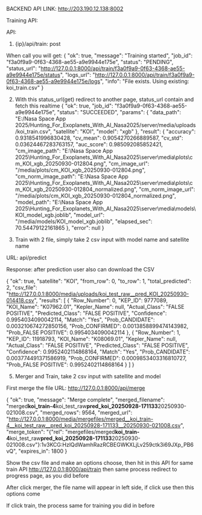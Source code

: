 BACKEND API LINK: http://203.190.12.138:8002

Training API:

API:

1. {ip}/api/train: post

When call you will get:
{
"ok": true,
"message": "Training started",
"job_id": "f3a0f9a9-0f63-4368-ae55-a9e9944e175e",
"status": "PENDING",
"status_url": "http://127.0.0.1:8000/api/train/f3a0f9a9-0f63-4368-ae55-a9e9944e175e/status",
"logs_url": "http://127.0.0.1:8000/api/train/f3a0f9a9-0f63-4368-ae55-a9e9944e175e/logs",
"info": "File exists. Using existing: koi_train.csv"
}

2. With this status_url(get) redirect to another page, status_url contain and fetch this realtime
   {
   "ok": true,
   "job_id": "f3a0f9a9-0f63-4368-ae55-a9e9944e175e",
   "status": "SUCCEEDED",
   "params": {
   "data_path": "E:/Nasa Space App 2025/Hunting_For_Exoplanets_With_AI_Nasa2025/server/media/uploads/koi_train.csv",
   "satellite": "KOI",
   "model": "xgb"
   },
   "result": {
   "accuracy": 0.9318541996830428,
   "cv_mean": 0.9054270266889587,
   "cv_std": 0.03624467283763157,
   "auc_score": 0.985092085852421,
   "cm_image_path": "E:\\Nasa Space App 2025\\Hunting_For_Exoplanets_With_AI_Nasa2025\\server\\media\\plots\\cm_KOI_xgb_20250930-012804.png",
   "cm_image_url": "/media/plots/cm_KOI_xgb_20250930-012804.png",
   "cm_norm_image_path": "E:\\Nasa Space App 2025\\Hunting_For_Exoplanets_With_AI_Nasa2025\\server\\media\\plots\\cm_KOI_xgb_20250930-012804_normalized.png",
   "cm_norm_image_url": "/media/plots/cm_KOI_xgb_20250930-012804_normalized.png",
   "model_path": "E:\\Nasa Space App 2025\\Hunting_For_Exoplanets_With_AI_Nasa2025\\server\\media\\models\\KOI_model_xgb.joblib",
   "model_url": "/media/models/KOI_model_xgb.joblib",
   "elapsed_sec": 70.54479122161865
   },
   "error": null
   }

3. Train with 2 file, simply take 2 csv input with model name and satellite name

URL: api/predict

Response: after prediction user also can download the CSV

{
"ok": true,
"satellite": "KOI",
"from_row": 0,
"to_row": 1,
"total_predicted": 2,
"csv_file": "http://127.0.0.1:8000/media/uploads/koi_test_raw__pred_KOI_20250930-014418.csv",
"results": [
{
"Row_Number": 0,
"KEP_ID": 9777089,
"KOI_Name": "K07962.01",
"Kepler_Name": null,
"Actual_Class": "FALSE POSITIVE",
"Predicted_Class": "FALSE POSITIVE",
"Confidence": 0.9954034090042114,
"Match": "Yes",
"Prob_CANDIDATE": 0.003210674272850156,
"Prob_CONFIRMED": 0.0013858899474143982,
"Prob_FALSE POSITIVE": 0.9954034090042114
},
{
"Row_Number": 1,
"KEP_ID": 11918793,
"KOI_Name": "K08069.01",
"Kepler_Name": null,
"Actual_Class": "FALSE POSITIVE",
"Predicted_Class": "FALSE POSITIVE",
"Confidence": 0.9952402114868164,
"Match": "Yes",
"Prob_CANDIDATE": 0.003774491371586919,
"Prob_CONFIRMED": 0.0009853403316810727,
"Prob_FALSE POSITIVE": 0.9952402114868164
}
]
}

5. Merger and Train, take 2 csv input with satellite and model

First merge the file
URL: http://127.0.0.1:8000/api/merge

{
"ok": true,
"message": "Merge complete",
"merged_filename": "merged**koi_train-4**koi_test_raw**pred_koi_20250928-171133**20250930-021008.csv",
"merged_rows": 9564,
"merged_url": "http://127.0.0.1:8000/media/mergefiles/merged__koi_train-4__koi_test_raw__pred_koi_20250928-171133__20250930-021008.csv",
"merge_token": "{\"rel\": \"mergefiles/merged**koi_train-4**koi_test_raw**pred_koi_20250928-171133**20250930-021008.csv\"}:1v3KCG:HzlQdWamhRazRCBEGWKXLjLv259ctk3i69JXp_PB6vQ",
"expires_in": 1800
}

Show the csv file and make an options choose, then hit in this API for same train API
http://127.0.0.1:8000/api/train then same process redirect to progress page, as you did before

After click merger, the file name will appear in left side, if click use then this options come

If click train, the process same for training you did in before
